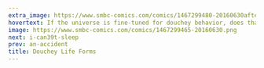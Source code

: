 ```yaml
---
extra_image: https://www.smbc-comics.com/comics/1467299480-20160630after.png
hovertext: If the universe is fine-tuned for douchey behavior, does that prove that there is a dickish Creator?
image: https://www.smbc-comics.com/comics/1467299465-20160630.png
next: i-can39t-sleep
prev: an-accident
title: Douchey Life Forms
---
```

